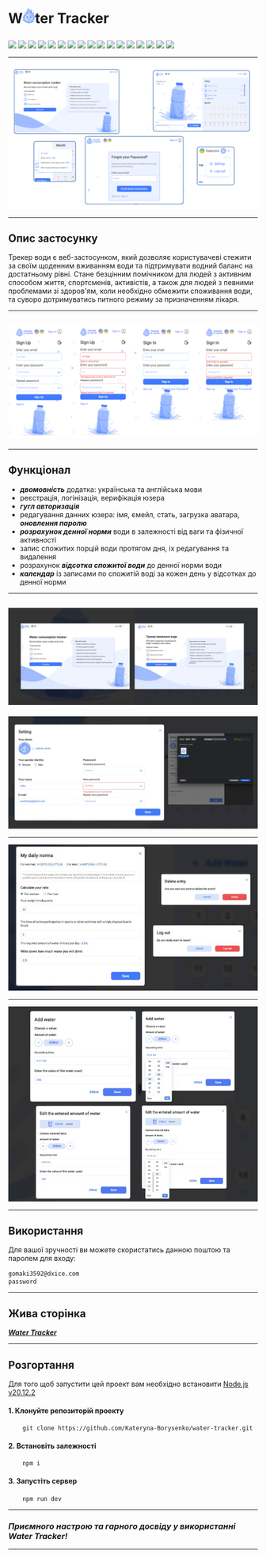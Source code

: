 # <p>W<img src="./public/logo.svg" width="25">ter Tracker</p>

<p>
    <a href="https://developer.mozilla.org/en-US/docs/Web/JavaScript"><img src="https://img.shields.io/badge/JavaScript-cyan" /></a>
    <a href="https://react.dev/"><img src="https://img.shields.io/badge/React-blue"  /></a>
    <a href="https://redux.js.org/"><img src="https://img.shields.io/badge/Redux-darkblue"  /></a>
    <a href="https://redux-toolkit.js.org/"><img src="https://img.shields.io/badge/reduxToolkit-steelblue" /></a>
    <a href="https://redux.js.org/usage/writing-logic-thunks"><img src="https://img.shields.io/badge/ReduxThunk-blue"  /></a>
    <a href="https://www.npmjs.com/package/cloudinary"><img src="https://img.shields.io/badge/cloudniry-cyan" /></a>
    <a href="https://axios-http.com/docs/intro"><img src="https://img.shields.io/badge/Axios-steelblue" /></a>
    <a href="https://www.npmjs.com/package/yup"><img src="https://img.shields.io/badge/Yup-darkblue"  /></a>
    <a href="https://ant.design/"><img src="https://img.shields.io/badge/Antd-blue"  /></a>
    <a href="https://www.npmjs.com/package/dayjs"><img src="https://img.shields.io/badge/dayjs-cyan" /></a>
    <a href="https://formik.org/docs/overview"><img src="https://img.shields.io/badge/formik-steelblue"  /></a>
    <a href="https://react.i18next.com/"><img src="https://img.shields.io/badge/reactI18next-darkblue" /></a>
    <a href="https://www.npmjs.com/package/redux-persist"><img src="https://img.shields.io/badge/reduxPersist-blue" /></a>
    <a href="https://www.npmjs.com/package/react-toastify"><img src="https://img.shields.io/badge/reactToastify-cyan"  /></a>
    <a href="https://www.npmjs.com/package/reselect"><img src="https://img.shields.io/badge/reselect-steelblue"  /></a>
    <a href="https://www.npmjs.com/package/react-spinners"><img src="https://img.shields.io/badge/reactSpinners-darkblue" /></a>
    <a href="https://www.npmjs.com/package/react-icons"><img src="https://img.shields.io/badge/reactIcons-blue"  /></a>
</p>

---

<img src="./public/screens/pages-min.png">

---

## Опис застосунку

Трекер води є веб-застосунком, який дозволяє користувачеві стежити за своїм щоденним вживанням води та підтримувати водний баланс на достатньому рівні. Стане безцінним помічником для людей з активним способом життя, спортсменів, активістів, а також для людей з певними проблемами зі здоров'ям, коли необхідно обмежити споживання води, та суворо дотримуватись питного режиму за призначенням лікаря.

---

## <img src="./public/screens/auth-form-min.png">

---

## Функціонал

- **_двомовність_** додатка: українська та англійська мови
- реєстрація, логінізація, верифікація юзера
- **_гугл авторизація_**
- редагування данних юзера: імя, ємейл, стать, загрузка аватара, **_оновлення паролю_**
- **_розрахунок денної норми_** води в залежності від ваги та фізичної активності
- запис спожитих порцій води протягом дня, іх редагування та видалення
- розрахунок **_відсотка спожитої води_** до денної норми води
- **_календар_** із записами по спожитій воді за кожен день у відсотках до денної норми

---

## <img src="./public/screens/bilingual.jpg">

<img src="./public/screens/user-settings-modal.jpg">

---

<img src="./public/screens/my-daily-norma-managment.jpeg">

---

<img src="./public/screens/water-modals.png">

---

## Використання

Для вашої зручності ви можете скористатись данною поштою та паролем для входу:

```
gomaki3592@dxice.com
password
```

---

## Жива сторінка

**_<a href="https://water-tracker-pi.vercel.app/">Water Tracker</a>_**

---

## Розгортання

Для того щоб запустити цей проект вам необхідно встановити <a href="https://nodejs.org/en">Node.js v20.12.2</a>

#### 1. Клонуйте репозиторій проекту

```
    git clone https://github.com/Kateryna-Borysenko/water-tracker.git
```

#### 2. Встановіть залежності

```
    npm i
```

#### 3. Запустіть сервер

```
    npm run dev
```

---

### **_Приємного настрою та гарного досвіду у використанні Water Tracker!_**

---

